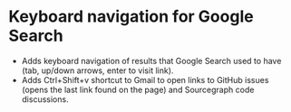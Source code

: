 # Keyboard navigation for Google Search

* Adds keyboard navigation of results that Google Search used to have (tab, up/down arrows, enter to
  visit link).
* Adds Ctrl+Shift+v shortcut to Gmail to open links to GitHub issues (opens the last link found on
  the page) and Sourcegraph code discussions.
